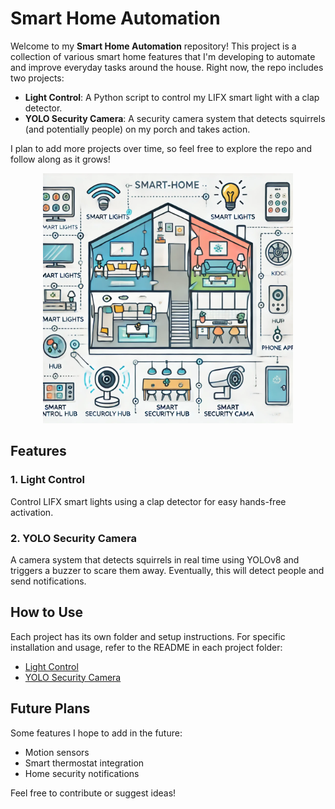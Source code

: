 # Smart Home Automation

Welcome to my **Smart Home Automation** repository! This project is a collection of various smart home features that I'm developing to automate and improve everyday tasks around the house. Right now, the repo includes two projects:

- **Light Control**: A Python script to control my LIFX smart light with a clap detector.
- **YOLO Security Camera**: A security camera system that detects squirrels (and potentially people) on my porch and takes action.

I plan to add more projects over time, so feel free to explore the repo and follow along as it grows!

<div align="center">
<img src="pics/smart-home.webp" alt="Description" width="400
00"/>
</div>

## Features

### 1. **Light Control**
Control LIFX smart lights using a clap detector for easy hands-free activation.

<!-- ![Smart Light](pics/smart-home.webp)  Replace with a relevant image -->

### 2. **YOLO Security Camera**
A camera system that detects squirrels in real time using YOLOv8 and triggers a buzzer to scare them away. Eventually, this will detect people and send notifications.

<!-- ![Security Camera](https://example.com/image_of_camera)  <!-- Replace with a relevant image -->

## How to Use
Each project has its own folder and setup instructions. For specific installation and usage, refer to the README in each project folder:

- [Light Control](./light-control/README.md)
- [YOLO Security Camera](./yolo-security-camera/README.md)

## Future Plans
Some features I hope to add in the future:
- Motion sensors
- Smart thermostat integration
- Home security notifications

Feel free to contribute or suggest ideas!
